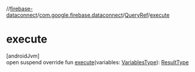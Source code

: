 //[firebase-dataconnect](../../../index.md)/[com.google.firebase.dataconnect](../index.md)/[QueryRef](index.md)/[execute](execute.md)

# execute

[androidJvm]\
open suspend override fun [execute](execute.md)(variables: [VariablesType](index.md)): [ResultType](index.md)

